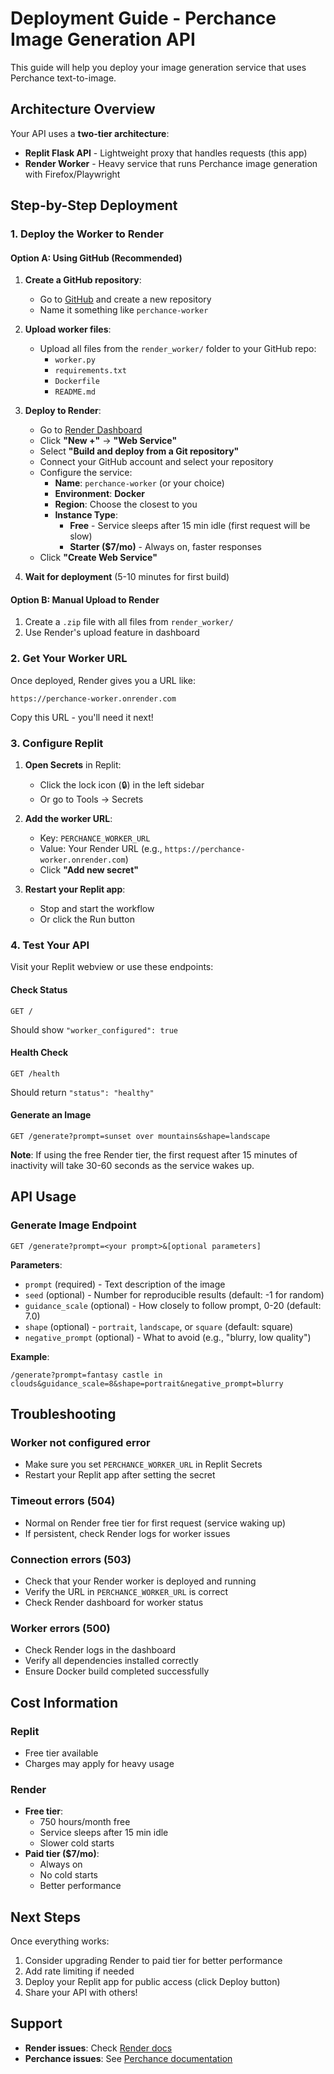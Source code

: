 # Deployment Guide - Perchance Image Generation API

This guide will help you deploy your image generation service that uses Perchance text-to-image.

## Architecture Overview

Your API uses a **two-tier architecture**:
- **Replit Flask API** - Lightweight proxy that handles requests (this app)
- **Render Worker** - Heavy service that runs Perchance image generation with Firefox/Playwright

## Step-by-Step Deployment

### 1. Deploy the Worker to Render

#### Option A: Using GitHub (Recommended)

1. **Create a GitHub repository**:
   - Go to [GitHub](https://github.com) and create a new repository
   - Name it something like `perchance-worker`

2. **Upload worker files**:
   - Upload all files from the `render_worker/` folder to your GitHub repo:
     - `worker.py`
     - `requirements.txt`
     - `Dockerfile`
     - `README.md`

3. **Deploy to Render**:
   - Go to [Render Dashboard](https://dashboard.render.com/)
   - Click **"New +"** → **"Web Service"**
   - Select **"Build and deploy from a Git repository"**
   - Connect your GitHub account and select your repository
   - Configure the service:
     - **Name**: `perchance-worker` (or your choice)
     - **Environment**: **Docker**
     - **Region**: Choose the closest to you
     - **Instance Type**: 
       - **Free** - Service sleeps after 15 min idle (first request will be slow)
       - **Starter ($7/mo)** - Always on, faster responses
   - Click **"Create Web Service"**

4. **Wait for deployment** (5-10 minutes for first build)

#### Option B: Manual Upload to Render

1. Create a `.zip` file with all files from `render_worker/`
2. Use Render's upload feature in dashboard

### 2. Get Your Worker URL

Once deployed, Render gives you a URL like:
```
https://perchance-worker.onrender.com
```

Copy this URL - you'll need it next!

### 3. Configure Replit

1. **Open Secrets** in Replit:
   - Click the lock icon (🔒) in the left sidebar
   - Or go to Tools → Secrets

2. **Add the worker URL**:
   - Key: `PERCHANCE_WORKER_URL`
   - Value: Your Render URL (e.g., `https://perchance-worker.onrender.com`)
   - Click **"Add new secret"**

3. **Restart your Replit app**:
   - Stop and start the workflow
   - Or click the Run button

### 4. Test Your API

Visit your Replit webview or use these endpoints:

#### Check Status
```
GET /
```
Should show `"worker_configured": true`

#### Health Check
```
GET /health
```
Should return `"status": "healthy"`

#### Generate an Image
```
GET /generate?prompt=sunset over mountains&shape=landscape
```

**Note**: If using the free Render tier, the first request after 15 minutes of inactivity will take 30-60 seconds as the service wakes up.

## API Usage

### Generate Image Endpoint

```
GET /generate?prompt=<your prompt>&[optional parameters]
```

**Parameters**:
- `prompt` (required) - Text description of the image
- `seed` (optional) - Number for reproducible results (default: -1 for random)
- `guidance_scale` (optional) - How closely to follow prompt, 0-20 (default: 7.0)
- `shape` (optional) - `portrait`, `landscape`, or `square` (default: square)
- `negative_prompt` (optional) - What to avoid (e.g., "blurry, low quality")

**Example**:
```
/generate?prompt=fantasy castle in clouds&guidance_scale=8&shape=portrait&negative_prompt=blurry
```

## Troubleshooting

### Worker not configured error
- Make sure you set `PERCHANCE_WORKER_URL` in Replit Secrets
- Restart your Replit app after setting the secret

### Timeout errors (504)
- Normal on Render free tier for first request (service waking up)
- If persistent, check Render logs for worker issues

### Connection errors (503)
- Check that your Render worker is deployed and running
- Verify the URL in `PERCHANCE_WORKER_URL` is correct
- Check Render dashboard for worker status

### Worker errors (500)
- Check Render logs in the dashboard
- Verify all dependencies installed correctly
- Ensure Docker build completed successfully

## Cost Information

### Replit
- Free tier available
- Charges may apply for heavy usage

### Render
- **Free tier**: 
  - 750 hours/month free
  - Service sleeps after 15 min idle
  - Slower cold starts
- **Paid tier ($7/mo)**: 
  - Always on
  - No cold starts
  - Better performance

## Next Steps

Once everything works:
1. Consider upgrading Render to paid tier for better performance
2. Add rate limiting if needed
3. Deploy your Replit app for public access (click Deploy button)
4. Share your API with others!

## Support

- **Render issues**: Check [Render docs](https://render.com/docs)
- **Perchance issues**: See [Perchance documentation](https://perchance.org/text-to-image-plugin)
